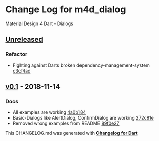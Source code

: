 # Change Log for m4d_dialog
Material Design 4 Dart - Dialogs

## [Unreleased](http://github.com/mikemitterer/m4d_dialog/compare/v0.2...HEAD)

### Refactor
* Fighting against Darts broken dependency-management-system [c3cf4ad](https://github.com/mikemitterer/m4d_dialog/commit/c3cf4adb285f6cd67dc9942cb3686cda7852de58)

## [v0.1](http://github.com/mikemitterer/m4d_dialog/compare/v0.1) - 2018-11-14

### Docs
* All examples are working [4a0b184](https://github.com/mikemitterer/m4d_dialog/commit/4a0b184004e29c37c40ab857e636627aee722759)
* Basic-Dialogs like AlertDialog, ConfirmDialog are working [272c81e](https://github.com/mikemitterer/m4d_dialog/commit/272c81e1fd59266e45d60d2835bc1445cf1a0786)
* Removed wrong examples from README [89f0e27](https://github.com/mikemitterer/m4d_dialog/commit/89f0e27049f564bc49bb536e4ee5a1ace09c40ce)


This CHANGELOG.md was generated with [**Changelog for Dart**](https://pub.dartlang.org/packages/changelog)
